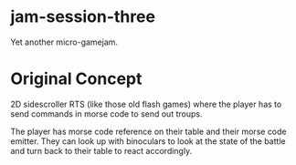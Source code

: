 # jam-session-three
Yet another micro-gamejam.

# Original Concept
2D sidescroller RTS (like those old flash games) where the player has to send commands in morse code to send out troups.

The player has morse code reference on their table and their morse code emitter. They can look up with binoculars to look at the state of the battle and turn back to their table to react accordingly.
